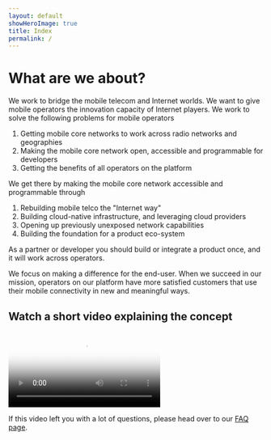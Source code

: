 ```yaml
---
layout: default
showHeroImage: true
title: Index
permalink: /
---
```


# What are we about?

We work to bridge the mobile telecom and Internet worlds. We want to give mobile operators the innovation capacity of Internet players. We work to solve the following problems for mobile operators
1. Getting mobile core networks to work across radio networks and geographies
2. Making the mobile core network open, accessible and programmable for developers
3. Getting the benefits of all operators on the platform

We get there by making the mobile core network accessible and programmable through 
1. Rebuilding mobile telco the "Internet way" 
2. Building cloud-native infrastructure, and leveraging cloud providers
3. Opening up previously unexposed network capabilities
4. Building the foundation for a product eco-system

As a partner or developer you should build or integrate a product once, and it will work across operators.

We focus on making a difference for the end-user. When we succeed in our mission, operators on our platform have more satisfied customers that use their mobile connectivity in new and meaningful ways. 

## Watch a short video explaining the concept
<div class="video-border">
    <video controls poster="/img/video-poster.jpg">
    <source src="/video/promo.mp4" type="video/mp4">
        Your browser does not support HTML5 video players.
    </video>
</div>

If this video left you with a lot of questions, please head over to our [FAQ page](/faq).
